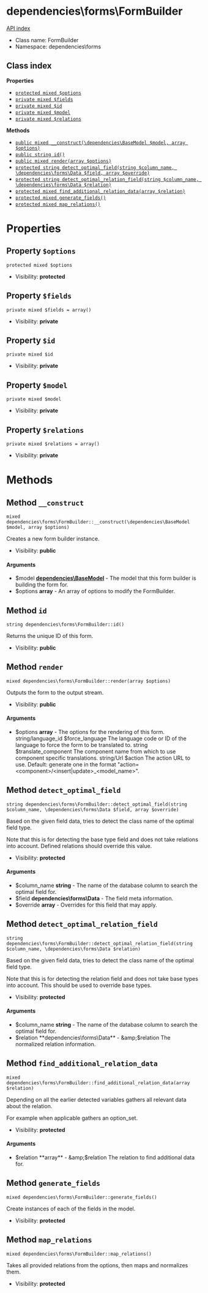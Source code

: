 # dependencies\forms\FormBuilder
[API index](../../API-index.md)






* Class name: FormBuilder
* Namespace: dependencies\forms




## Class index

**Properties**
* [`protected mixed $options`](#property-options)
* [`private mixed $fields`](#property-fields)
* [`private mixed $id`](#property-id)
* [`private mixed $model`](#property-model)
* [`private mixed $relations`](#property-relations)

**Methods**
* [`public mixed __construct(\dependencies\BaseModel $model, array $options)`](#method-__construct)
* [`public string id()`](#method-id)
* [`public mixed render(array $options)`](#method-render)
* [`protected string detect_optimal_field(string $column_name, \dependencies\forms\Data $field, array $override)`](#method-detect_optimal_field)
* [`protected string detect_optimal_relation_field(string $column_name, \dependencies\forms\Data $relation)`](#method-detect_optimal_relation_field)
* [`protected mixed find_additional_relation_data(array $relation)`](#method-find_additional_relation_data)
* [`protected mixed generate_fields()`](#method-generate_fields)
* [`protected mixed map_relations()`](#method-map_relations)







# Properties


## Property `$options`

```
protected mixed $options
```





* Visibility: **protected**


## Property `$fields`

```
private mixed $fields = array()
```





* Visibility: **private**


## Property `$id`

```
private mixed $id
```





* Visibility: **private**


## Property `$model`

```
private mixed $model
```





* Visibility: **private**


## Property `$relations`

```
private mixed $relations = array()
```





* Visibility: **private**


# Methods


## Method `__construct`

```
mixed dependencies\forms\FormBuilder::__construct(\dependencies\BaseModel $model, array $options)
```

Creates a new form builder instance.



* Visibility: **public**

#### Arguments

* $model **[dependencies\BaseModel](../../dependencies/BaseModel.md)** - The model that this form builder is building the form for.
* $options **array** - An array of options to modify the FormBuilder.



## Method `id`

```
string dependencies\forms\FormBuilder::id()
```

Returns the unique ID of this form.



* Visibility: **public**



## Method `render`

```
mixed dependencies\forms\FormBuilder::render(array $options)
```

Outputs the form to the output stream.



* Visibility: **public**

#### Arguments

* $options **array** - The options for the rendering of this form.
   string/language_id $force_language The language code or ID of the language to force the form to be translated to.
   string $translate_component The component name from which to use component specific translations.
   string/Url $action The action URL to use.
     Default: generate one in the format &quot;action=&lt;component&gt;/&lt;insert|update&gt;_&lt;model_name&gt;&quot;.



## Method `detect_optimal_field`

```
string dependencies\forms\FormBuilder::detect_optimal_field(string $column_name, \dependencies\forms\Data $field, array $override)
```

Based on the given field data, tries to detect the class name of the optimal field type.

<p>Note that this is for detecting the base type field and does not take relations into account.
Defined relations should override this value.</p>

* Visibility: **protected**

#### Arguments

* $column_name **string** - The name of the database column to search the optimal field for.
* $field **dependencies\forms\Data** - The field meta information.
* $override **array** - Overrides for this field that may apply.



## Method `detect_optimal_relation_field`

```
string dependencies\forms\FormBuilder::detect_optimal_relation_field(string $column_name, \dependencies\forms\Data $relation)
```

Based on the given field data, tries to detect the class name of the optimal field type.

<p>Note that this is for detecting the relation field and does not take base types into account.
This should be used to override base types.</p>

* Visibility: **protected**

#### Arguments

* $column_name **string** - The name of the database column to search the optimal field for.
* $relation **dependencies\forms\Data** - &amp;$relation The normalized relation information.



## Method `find_additional_relation_data`

```
mixed dependencies\forms\FormBuilder::find_additional_relation_data(array $relation)
```

Depending on all the earlier detected variables gathers all relevant data about the relation.

<p>For example when applicable gathers an option_set.</p>

* Visibility: **protected**

#### Arguments

* $relation **array** - &amp;$relation The relation to find additional data for.



## Method `generate_fields`

```
mixed dependencies\forms\FormBuilder::generate_fields()
```

Create instances of each of the fields in the model.



* Visibility: **protected**



## Method `map_relations`

```
mixed dependencies\forms\FormBuilder::map_relations()
```

Takes all provided relations from the options, then maps and normalizes them.



* Visibility: **protected**


